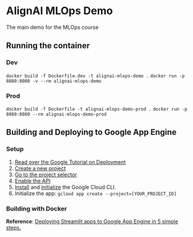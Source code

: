 # AlignAI MLOps Demo
The main demo for the MLOps course


## Running the container
### Dev
`docker build -f Dockerfile.dev -t alignai-mlops-demo .`
`docker run -p 8080:8080 -v --rm alignai-mlops-demo`

### Prod
`docker build -f Dockerfile -t alignai-mlops-demo-prod .`
`docker run -p 8080:8080 --rm alignai-mlops-demo-prod`

## Building and Deploying to Google App Engine

### Setup
1. [Read over the Google Tutorial on Deployment](https://cloud.google.com/appengine/docs/standard/python3/create-app)
2. [Create a new project](https://cloud.google.com/resource-manager/docs/creating-managing-projects)
3. [Go to the project selector](https://console.cloud.google.com/projectselector2/home/dashboard?_ga=2.80259487.928451217.1659464842-1605512166.1659464842&_gac=1.85381227.1659529353.Cj0KCQjwuaiXBhCCARIsAKZLt3nR_J-dUuSM9q2dhTtPPeOaU7Prn6CJeuDTuqfoj85Wq-fIKpKFxO4aAhWqEALw_wcB)
4. [Enable the API](https://console.cloud.google.com/flows/enableapi?apiid=cloudbuild.googleapis.com&_ga=2.80259487.928451217.1659464842-1605512166.1659464842&_gac=1.85381227.1659529353.Cj0KCQjwuaiXBhCCARIsAKZLt3nR_J-dUuSM9q2dhTtPPeOaU7Prn6CJeuDTuqfoj85Wq-fIKpKFxO4aAhWqEALw_wcB)
5. [Install](https://cloud.google.com/sdk/docs/install) and [initialize](https://cloud.google.com/sdk/docs/initializing) the Google Cloud CLI.
6. Initialize the app:
    `gcloud app create --project=[YOUR_PROJECT_ID]`

### Building with Docker
**Reference**: [Deploying Streamlit apps to Google App Engine in 5 simple steps.](https://medium.com/analytics-vidhya/deploying-streamlit-apps-to-google-app-engine-in-5-simple-steps-5e2e2bd5b172)